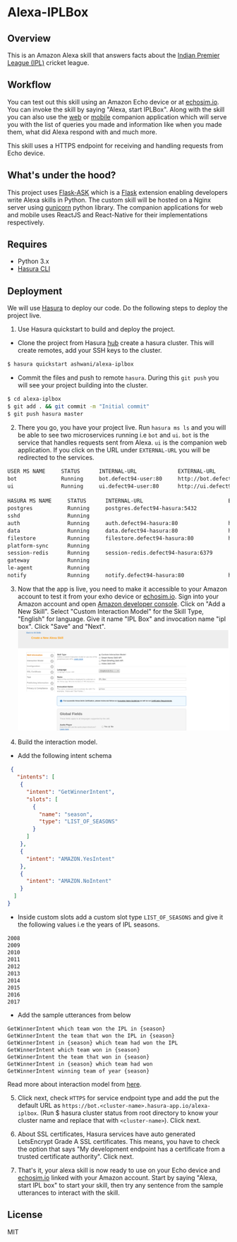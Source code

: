 # Alexa-IPLBox

## Overview
This is an Amazon Alexa skill that answers facts about the [Indian Premier League (IPL)](https://en.wikipedia.org/wiki/Indian_Premier_League) cricket league.

## Workflow
You can test out this skill using an Amazon Echo device or at [echosim.io](https://www.echosim.io/). You can invoke the skill by saying "Alexa, start IPLBox". Along with the skill you can also use the [web](microservices/ui) or [mobile](iplbox-react-native) companion application which will serve you with the list of queries you made and information like when you made them, what did Alexa respond with and much more.

This skill uses a HTTPS endpoint for receiving and handling requests from Echo device.

## What's under the hood?
This project uses [Flask-ASK](http://flask-ask.readthedocs.io/) which is a [Flask](http://flask.pocoo.org/) extension enabling developers write Alexa skills in Python. The custom skill will be hosted on a Nginx server using [gunicorn](http://docs.gunicorn.org/en/stable/) python library. The companion applications for web and mobile uses ReactJS and React-Native for their implementations respectively.

## Requires
- Python 3.x
- [Hasura CLI](https://docs.hasura.io/0.15/manual/install-hasura-cli.html)

## Deployment
We will use [Hasura](https://hasura.io/) to deploy our code. Do the following steps to deploy the project live.
1. Use Hasura quickstart to build and deploy the project.
  - Clone the project from Hasura [hub](https://hasura.io/hub) create a hasura cluster. This will create remotes, add your SSH keys to the cluster.
  ```bash
  $ hasura quickstart ashwani/alexa-iplbox
  ```
  - Commit the files and push to remote `hasura`. During this `git push` you will see your project building into the cluster.
```bash
$ cd alexa-iplbox
$ git add . && git commit -m "Initial commit"
$ git push hasura master
```
2. There you go, you have your project live. Run `hasura ms ls` and you will be able to see two microservices running i.e `bot` and `ui`. `bot` is the service that handles requests sent from Alexa. `ui` is the companion web application. If you click on the URL under `EXTERNAL-URL` you will be redirected to the services.

  ```bash
  USER MS NAME     STATUS      INTERNAL-URL             EXTERNAL-URL
  bot              Running     bot.defect94-user:80     http://bot.defect94.hasura-app.io/
  ui               Running     ui.defect94-user:80      http://ui.defect94.hasura-app.io/

  HASURA MS NAME     STATUS      INTERNAL-URL                           EXTERNAL-URL
  postgres           Running     postgres.defect94-hasura:5432          
  sshd               Running                                            
  auth               Running     auth.defect94-hasura:80                http://auth.defect94.hasura-app.io/
  data               Running     data.defect94-hasura:80                http://data.defect94.hasura-app.io/
  filestore          Running     filestore.defect94-hasura:80           http://filestore.defect94.hasura-app.io/
  platform-sync      Running                                            
  session-redis      Running     session-redis.defect94-hasura:6379     
  gateway            Running                                            
  le-agent           Running                                            
  notify             Running     notify.defect94-hasura:80              http://notify.defect94.hasura-app.io/
  ```
3. Now that the app is live, you need to make it accessible to your Amazon account to test it from your exho device or [echosim.io](https://echosim.io/). Sign into your Amazon account and open [Amazon developer console](https://developer.amazon.com/edw/home.html#/skills). Click on "Add a New Skill". Select "Custom Interaction Model" for the Skill Type, "English" for language. Give it name "IPL Box" and invocation name "ipl box". Click "Save" and "Next".
![Amazon_Add_New_Skill_1.png](docs/screenshots/Amazon_Add_New_Skill_1.png)

4. Build the interaction model.
  - Add the following intent schema
```json
 {
   "intents": [
    {
      "intent": "GetWinnerIntent",
      "slots": [
        {
          "name": "season",
          "type": "LIST_OF_SEASONS"
        }
      ]
    },
    {
      "intent": "AMAZON.YesIntent"
    },
    {
      "intent": "AMAZON.NoIntent"
    }
  ]
}
```
  - Inside custom slots add a custom slot type `LIST_OF_SEASONS` and give it the following values i.e the years of IPL seasons.
```
2008
2009
2010
2011
2012
2013
2014
2015
2016
2017
```
  - Add the sample utterances from below
```
GetWinnerIntent which team won the IPL in {season}
GetWinnerIntent the team that won the IPL in {season}
GetWinnerIntent in {season} which team had won the IPL
GetWinnerIntent which team won in {season}
GetWinnerIntent the team that won in {season}
GetWinnerIntent in {season} which team had won
GetWinnerIntent winning team of year {season}
```
Read more about interaction model from [here](https://developer.amazon.com/docs/custom-skills/custom-interaction-model-reference.html).

5. Click next, check `HTTPS` for service endpoint type and add the put the default URL as `https://bot.<cluster-name>.hasura-app.io/alexa-iplbox`. (Run $ hasura cluster status from root directory to know your cluster name and replace that with `<cluster-name>`). Click next.

6. About SSL certificates, Hasura services have auto generated LetsEncrypt Grade A SSL certificates. This means, you have to check the option that says "My development endpoint has a certificate from a trusted certificate authority". Click next.

7. That's it, your alexa skill is now ready to use on your Echo device and [echosim.io](https://echosim.io) linked with your Amazon account. Start by saying "Alexa, start IPL box" to start your skill, then try any sentence from the sample utterances to interact with the skill.

## License
MIT
